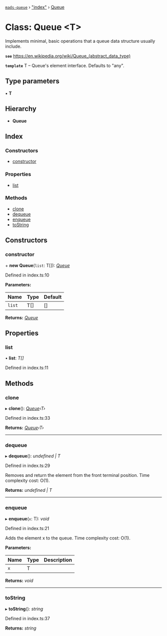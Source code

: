 [`mads-queue`](../README.md) › ["index"](../modules/_index_.md) › [Queue](_index_.queue.md)

# Class: Queue <**T**>

Implements minimal, basic operations that a queue data structure usually
include.

**`see`** https://en.wikipedia.org/wiki/Queue_(abstract_data_type)

**`template`** T – Queue's element interface. Defaults to "any".

## Type parameters

▪ **T**

## Hierarchy

* **Queue**

## Index

### Constructors

* [constructor](_index_.queue.md#constructor)

### Properties

* [list](_index_.queue.md#list)

### Methods

* [clone](_index_.queue.md#clone)
* [dequeue](_index_.queue.md#dequeue)
* [enqueue](_index_.queue.md#enqueue)
* [toString](_index_.queue.md#tostring)

## Constructors

###  constructor

\+ **new Queue**(`list`: T[]): *[Queue](_index_.queue.md)*

Defined in index.ts:10

**Parameters:**

Name | Type | Default |
------ | ------ | ------ |
`list` | T[] | [] |

**Returns:** *[Queue](_index_.queue.md)*

## Properties

###  list

• **list**: *T[]*

Defined in index.ts:11

## Methods

###  clone

▸ **clone**(): *[Queue](_index_.queue.md)‹T›*

Defined in index.ts:33

**Returns:** *[Queue](_index_.queue.md)‹T›*

___

###  dequeue

▸ **dequeue**(): *undefined | T*

Defined in index.ts:29

Removes and return the element from the front terminal position.
Time complexity cost: O(1).

**Returns:** *undefined | T*

___

###  enqueue

▸ **enqueue**(`x`: T): *void*

Defined in index.ts:21

Adds the element x to the queue.
Time complexity cost: O(1).

**Parameters:**

Name | Type | Description |
------ | ------ | ------ |
`x` | T |   |

**Returns:** *void*

___

###  toString

▸ **toString**(): *string*

Defined in index.ts:37

**Returns:** *string*
